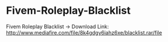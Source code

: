 # Fivem-Roleplay-Blacklist
Fivem Roleplay Blacklist
-> Download Link: http://www.mediafire.com/file/8k4gdgy6iahz6xe/blacklist.rar/file
